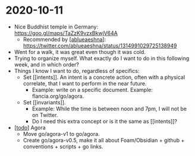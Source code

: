 # 2020-10-11

 - Nice Buddhist temple in Germany: https://goo.gl/maps/TaZzK9vzxBkwjV64A
   - Recommended by [[ablueaeshna]]: https://twitter.com/ablueaeshna/status/1314991029725138949
 - Went for a walk, it was great even though it was cold.
 - Trying to organize myself. What exactly do I want to do in this following week, and in which order?
 - Things I know I want to do, regardless of specifics:
   - Set [[intents]]. An intent is a concrete action, often with a physical correlate, that I want to perform in the near future.
     - Example: write on a specific document. Example: flancia.org/go/agora.
   - Set [[invariants]].
     - Example: While the time is between noon and 7pm, I will not be on Twitter.
     - Do I need this extra concept or is it the same as [[intents]]?
 - [[todo]] Agora
   - Move go/agora-v1 to go/agora.
   - Create go/agora-v0.5, make it all about Foam/Obsidian + github + conventions + scripts + go links.

[//begin]: # "Autogenerated link references for markdown compatibility"
[ablueaeshna]: ../ablueaeshna.md "Ablueaeshna"
[todo]: ../todo.md "Todo"
[//end]: # "Autogenerated link references"